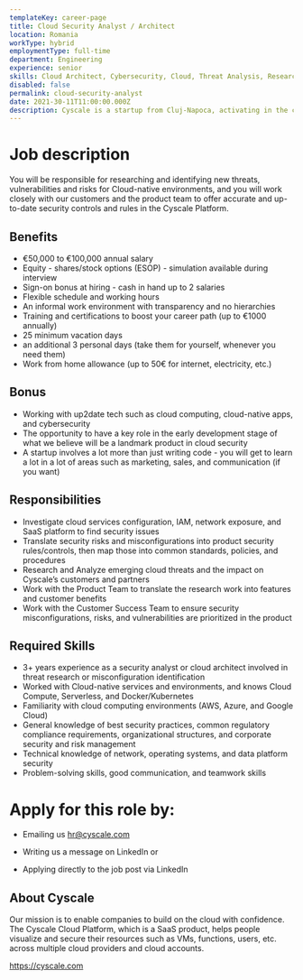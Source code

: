 ```yaml
---
templateKey: career-page
title: Cloud Security Analyst / Architect
location: Romania
workType: hybrid
employmentType: full-time
department: Engineering
experience: senior
skills: Cloud Architect, Cybersecurity, Cloud, Threat Analysis, Research, AWS, GCP, Azure
disabled: false
permalink: cloud-security-analyst
date: 2021-30-11T11:00:00.000Z
description: Cyscale is a startup from Cluj-Napoca, activating in the cloud cybersecurity industry. We are looking for an experienced cloud security analyst
---
```


# Job description

You will be responsible for researching and identifying new threats, vulnerabilities and risks for Cloud-native environments, and you will work closely with our customers and the product team to offer accurate and up-to-date security controls and rules in the Cyscale Platform.

## Benefits

-   €50,000 to €100,000 annual salary
-   Equity - shares/stock options (ESOP) - simulation available during interview
-   Sign-on bonus at hiring - cash in hand up to 2 salaries
-   Flexible schedule and working hours
-   An informal work environment with transparency and no hierarchies
-   Training and certifications to boost your career path (up to €1000 annually)
-   25 minimum vacation days
-   an additional 3 personal days (take them for yourself, whenever you need them)
-   Work from home allowance (up to 50€ for internet, electricity, etc.)

## Bonus

-   Working with up2date tech such as cloud computing, cloud-native apps, and cybersecurity
-   The opportunity to have a key role in the early development stage of what we believe will be a landmark product in cloud security
-   A startup involves a lot more than just writing code - you will get to learn a lot in a lot of areas such as marketing, sales, and communication (if you want)

## Responsibilities

-   Investigate cloud services configuration, IAM, network exposure, and SaaS platform to find security issues
-   Translate security risks and misconfigurations into product security rules/controls, then map those into common standards, policies, and procedures
-   Research and Analyze emerging cloud threats and the impact on Cyscale’s customers and partners
-   Work with the Product Team to translate the research work into features and customer benefits
-   Work with the Customer Success Team to ensure security misconfigurations, risks, and vulnerabilities are prioritized in the product

## Required Skills

-   3+ years experience as a security analyst or cloud architect involved in threat research or misconfiguration identification
-   Worked with Cloud-native services and environments, and knows Cloud Compute, Serverless, and Docker/Kubernetes
-   Familiarity with cloud computing environments (AWS, Azure, and Google Cloud)
-   General knowledge of best security practices, common regulatory compliance requirements, organizational structures, and corporate security and risk management
-   Technical knowledge of network, operating systems, and data platform security
-   Problem-solving skills, good communication, and teamwork skills

# Apply for this role by:

-   Emailing us [hr@cyscale.com](mailto:hr@cyscale.com)

-   Writing us a message on LinkedIn or

-   Applying directly to the job post via LinkedIn

## About Cyscale

Our mission is to enable companies to build on the cloud with confidence. The Cyscale Cloud Platform, which is a SaaS product, helps people visualize and secure their resources such as VMs, functions, users, etc. across multiple cloud providers and cloud accounts.

https://cyscale.com
